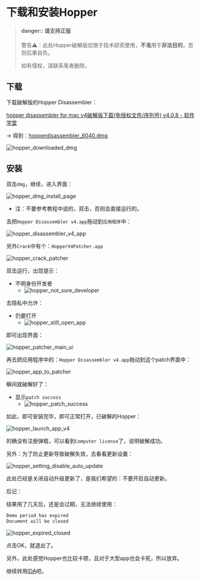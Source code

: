# 下载和安装Hopper

> #### danger:: 请支持正版
> 警告⚠️：此处Hopper破解版仅限于技术研究使用，**不准**用于**非法目的**，否则后果自负。
> 
> 如有侵权，请联系笔者删除。

## 下载
下载破解版的Hopper Disassembler：

[hopper disassembler for mac v4破解版下载(免授权文件/序列号) v4.0.8 - 软件学堂](http://www.xue51.com/mac/6040.html#xzdz)

-> 得到：[hopperdisassembler_6040.dmg](http://soft.down9.xyz/hopperdisassembler_6040.dmg)

![hopper_downloaded_dmg](../assets/img/hopper_downloaded_dmg.png)

## 安装

双击`dmg`，继续，进入界面：

![hopper_dmg_install_page](../assets/img/hopper_dmg_install_page.png)

* 注：不要参考教程中说的，双击，否则会直接运行的。

去把`Hopper Disassembler v4.app`拖动到`应用程序`中：

![hopper_disassembler_v4_app](../assets/img/hopper_disassembler_v4_app.png)

另外`Crack`中有个：`HopperV4Patcher.app`

![hopper_crack_patcher](../assets/img/hopper_crack_patcher.png)

双击运行，出现提示：

* 不明身份开发者
  * ![hopper_not_sure_developer](../assets/img/hopper_not_sure_developer.png)

去隐私中允许：

* 仍要打开
  * ![hopper_still_open_app](../assets/img/hopper_still_open_app.png)

即可出现界面：

![hopper_patcher_main_ui](../assets/img/hopper_patcher_main_ui.png)

再去把应用程序中的：`Hopper Disassembler v4.app`拖动到这个patch界面中：

![hopper_app_to_patcher](../assets/img/hopper_app_to_patcher.png)

瞬间就破解好了：

* 显示`patch success`
  * ![hopper_patch_success](../assets/img/hopper_patch_success.png)

如此，即可安装完毕，即可正常打开，已破解的Hopper：

![hopper_launch_app_v4](../assets/img/hopper_launch_app_v4.png)

的确没有注册弹框，可以看到`Computer license`了，说明破解成功。

另外：为了防止更新导致破解失效，去看看更新设置：

![hopper_setting_disable_auto_update](../assets/img/hopper_setting_disable_auto_update.png)

此处已经是关闭自动升级更新了，是我们希望的：不要开启自动更新。

后记：

结果用了几天后，还是会过期，无法继续使用：

```bash
Demo period has expired
Document will be closed
```

![hopper_expired_closed](../assets/img/hopper_expired_closed.png)

点击OK，就退出了。

另外，此处感觉Hopper也比较卡顿，且对于大型app也会卡死，所以放弃。

继续转用[IDA](https://book.crifan.org/books/reverse_tool_ida/website/)吧。
